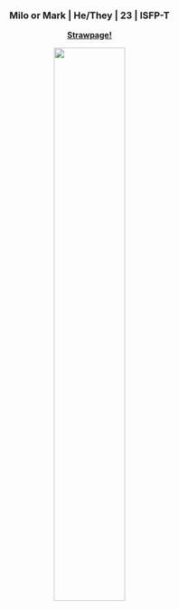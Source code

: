 <div class="markdown-heading">
<h3 align="center" class="heading-element">
Milo or Mark | He/They | 23 | ISFP-T
</h3>

<p align="center">
<a href="https://kingoffivenightsatfreddys.straw.page/"><strong>Strawpage!</a>
</p>
</div>

<p align="center">
<img src="https://github.com/user-attachments/assets/c761ff6b-76f2-4998-8422-e7ab80543839" style="width: 50%">
</p>
